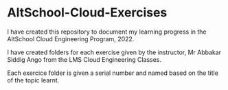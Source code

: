 # AltSchool-Cloud-Exercises
I have created this repository to document my learning progress in the AltSchool Cloud Engineering Program, 2022.

I have created folders for each exercise given by the instructor, Mr Abbakar Siddig Ango from the LMS Cloud Engineering Classes.

Each exercice folder is given a serial number and named based on the title of the topic learnt.
